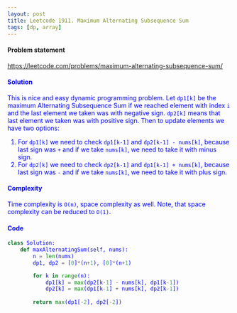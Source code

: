 ```yaml
---
layout: post
title: Leetcode 1911. Maximum Alternating Subsequence Sum
tags: [dp, array]
---
```


#### Problem statement

<a href="https://leetcode.com/problems/maximum-alternating-subsequence-sum/"> <font color = blue>https://leetcode.com/problems/maximum-alternating-subsequence-sum/

#### Solution
This is nice and easy dynamic programming problem. Let `dp1[k]` be the maximum Alternating Subsequence Sum if we reached element with index `i` and the last element we taken was with negative sign. `dp2[k]` means that last element we taken was with positive sign. Then to update elements we have two options:
1. For `dp1[k]` we need to check `dp1[k-1]` and `dp2[k-1] - nums[k]`, because last sign was `+` and if we take `nums[k]`, we need to take it with minus sign.
2. For `dp2[k]` we need to check `dp2[k-1]` and `dp1[k-1] + nums[k]`, because last sign was `-` and if we take `nums[k]`, we need to take it with plus sign.

#### Complexity
Time complexity is `O(n)`, space complexity as well. Note, that space complexity can be reduced to `O(1)`.

#### Code
```python
class Solution:
    def maxAlternatingSum(self, nums):
        n = len(nums)
        dp1, dp2 = [0]*(n+1), [0]*(n+1)

        for k in range(n):
            dp1[k] = max(dp2[k-1] - nums[k], dp1[k-1])
            dp2[k] = max(dp1[k-1] + nums[k], dp2[k-1])
        
        return max(dp1[-2], dp2[-2])
```